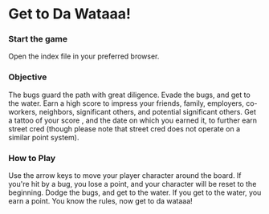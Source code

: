 Get to Da Wataaa!
=================

### Start the game
Open the index file in your preferred browser.

### Objective
The bugs guard the path with great diligence. Evade the bugs, and get to the water.
Earn a high score to impress your friends, family, employers, co-workers, neighbors,
significant others, and potential significant others. Get a tattoo of your score
, and the date on which you earned it, to further earn street cred (though
please note that street cred does not operate on a similar point system).

### How to Play
Use the arrow keys to move your player character around the board.
If you're hit by a bug, you lose a point, and your character will be reset to
the beginning.
Dodge the bugs, and get to the water.
If you get to the water, you earn a point.
You know the rules, now get to da wataaa!
